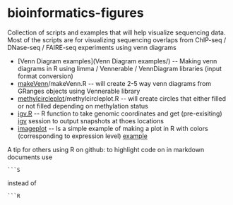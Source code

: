 bioinformatics-figures
======================

Collection of scripts and examples that will help visualize sequencing data. 
Most of the scripts are for visualizing sequencing overlaps from ChIP-seq / DNase-seq / FAIRE-seq experiments using venn diagrams

* [Venn Diagram examples](Venn Diagram examples/) -- Making venn diagrams in R using limma / Vennerable / VennDiagram libraries (input format conversion)
* [makeVenn](makeVenn/makeVenn.md)/makeVenn.R -- will create 2-5 way venn diagrams from GRanges objects using Vennerable library
* [methylcircleplot](methylcircleplot)/methylcircleplot.R -- will create circles that either filled or not filled depending on methylation status
* [igv.R](igv.R) -- R function to take genomic coordinates and get (pre-exisiting) [igv](http://www.broadinstitute.org/igv/) session to output snapshots at thoes locations 
* [imageplot](myImagePlot.R) -- Is a simple example of making a plot in R with colors (corresponding to expression level) [example](http://www.phaget4.org/R/image_matrix.html)

A tip for others using R on github: to highlight code on in markdown documents use 

    ```S

instead of

    ```R
    

